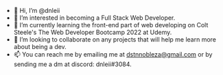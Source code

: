 - 👋 Hi, I’m @dnleii
- 👀 I’m interested in becoming a Full Stack Web Developer.
- 🌱 I’m currently learning the front-end part of web developing on Colt Steele's The Web Developer Bootcamp 2022 at Udemy.
- 💞️ I’m looking to collaborate on any projects that will help me learn more about being a dev.
- 📫 You can reach me by emailing me at dstnnobleza@gmail.com or by sending me a dm at discord: dnleii#3084.

<!---
dnleii/dnleii is a ✨ special ✨ repository because its `README.md` (this file) appears on your GitHub profile.
You can click the Preview link to take a look at your changes.
--->
